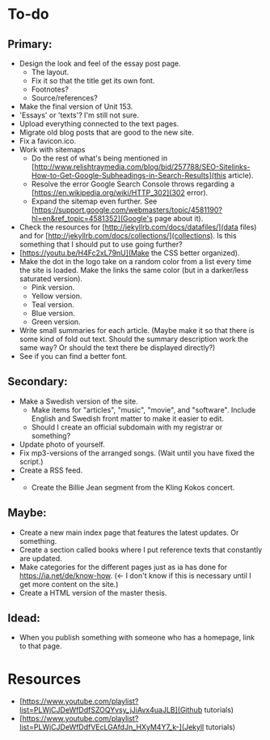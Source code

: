 # To-do

## Primary:
- Design the look and feel of the essay post page.
	- The layout.
	- Fix it so that the title get its own font.
	- Footnotes?
	- Source/references?
- Make the final version of Unit 153.
- 'Essays' or 'texts'? I'm still not sure. 
- Upload everything connected to the text pages.
- Migrate old blog posts that are good to the new site.
- Fix a favicon.ico.
- Work with sitemaps
	- Do the rest of what's being mentioned in [http://www.relishtraymedia.com/blog/bid/257788/SEO-Sitelinks-How-to-Get-Google-Subheadings-in-Search-Results](this article).
	- Resolve the error Google Search Console throws regarding a [https://en.wikipedia.org/wiki/HTTP_302](302 error).
	- Expand the sitemap even further. See [https://support.google.com/webmasters/topic/4581190?hl=en&ref_topic=4581352](Google's page about it).
- Check the resources for [http://jekyllrb.com/docs/datafiles/](data files) and for [http://jekyllrb.com/docs/collections/](collections). Is this something that I should put to use going further?
- [https://youtu.be/H4Fc2xL79nU](Make the CSS better organized).
- Make the dot in the logo take on a random color from a list every time the site is loaded. Make the links the same color (but in a darker/less saturated version).
	- Pink version.
	- Yellow version.
	- Teal version.
	- Blue version.
	- Green version.
- Write small summaries for each article. (Maybe make it so that there is some kind of fold out text. Should the summary description work the same way? Or should the text there be displayed directly?)
- See if you can find a better font.

## Secondary:
- Make a Swedish version of the site.
	- Make items for "articles", "music", "movie", and "software". Include English and Swedish front matter to make it easier to edit.
	- Should I create an official subdomain with my registrar or something?
- Update photo of yourself.
- Fix mp3-versions of the arranged songs. (Wait until you have fixed the script.)
- Create a RSS feed.
- - Create the Billie Jean segment from the Kling Kokos concert.

## Maybe:
- Create a new main index page that features the latest updates. Or something.
- Create a section called books where I put reference texts that constantly are updated.
- Make categories for the different pages just as ia has done for https://ia.net/de/know-how. (<- I don't know if this is necessary until I get more content on the site.)
- Create a HTML version of the master thesis. 

## Idead:
- When you publish something with someone who has a homepage, link to that page.

# Resources
- [https://www.youtube.com/playlist?list=PLWjCJDeWfDdfSZOQYvsy_jJiAvx4uaJLB](Github tutorials)
- [https://www.youtube.com/playlist?list=PLWjCJDeWfDdfVEcLGAfdJn_HXyM4Y7_k-](Jekyll tutorials)